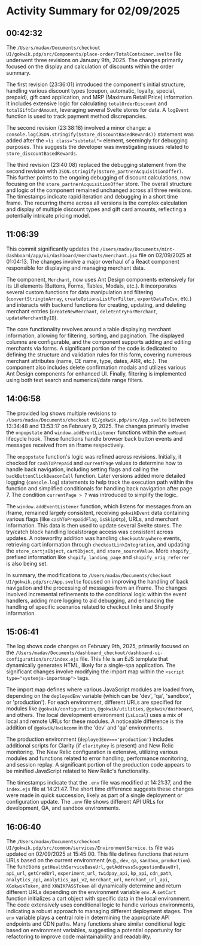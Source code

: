 # Activity Summary for 02/09/2025

## 00:42:32
The `/Users/madav/Documents/checkout UI/gokwik.pdp/src/Components/place-order/TotalContainer.svelte` file underwent three revisions on January 9th, 2025.  The changes primarily focused on the display and calculation of discounts within the order summary.

The first revision (23:36:01) introduced the component's initial structure, handling various discount types (coupon, automatic, loyalty, special, prepaid), gift card application, and  MRP (Maximum Retail Price) information.  It includes extensive logic for calculating `totalOrderDiscount` and `totalGiftCardAmount`, leveraging several Svelte stores for data.  A `logEvent` function is used to track payment method discrepancies.

The second revision (23:38:18) involved a minor change: a `console.log(JSON.stringify($store_discountBasedRewards))` statement was added after the `<li class="subtotal">` element, seemingly for debugging purposes.  This suggests the developer was investigating issues related to  `store_discountBasedRewards`.

The third revision (23:40:08) replaced the debugging statement from the second revision with `JSON.stringify($store_partnerAcquisitionOffer)`. This further points to the ongoing debugging of discount calculations, now focusing on the `store_partnerAcquisitionOffer` store. The overall structure and logic of the component remained unchanged across all three revisions.  The timestamps indicate rapid iteration and debugging in a short time frame.  The recurring theme across all versions is the complex calculation and display of multiple discount types and gift card amounts, reflecting a potentially intricate pricing model.


## 11:06:39
This commit significantly updates the `/Users/madav/Documents/mint-dashboard/app/ui/dashboard/merchants/merchant.jsx` file on 02/09/2025 at 01:04:13.  The changes involve a major overhaul of a React component responsible for displaying and managing merchant data.

The component, `Merchant`, now uses Ant Design components extensively for its UI elements (Buttons, Forms, Tables, Modals, etc.).  It incorporates several custom functions for data manipulation and filtering (`convertStringtoArray`, `createOptionsListForFilter`, `exportDataToCsv`, etc.) and interacts with backend functions for creating, updating, and deleting merchant entries (`createNewMerchant`, `deletEntryForMerchant`, `updateMerchantByID`).

The core functionality revolves around a table displaying merchant information, allowing for filtering, sorting, and pagination.  The displayed columns are configurable, and the component supports adding and editing merchants via forms.  A significant portion of the code is dedicated to defining the structure and validation rules for this form, covering numerous merchant attributes (name, CE name, type, dates, ARR, etc.).  The component also includes delete confirmation modals and utilizes various Ant Design components for enhanced UI.  Finally, filtering is implemented using both text search and numerical/date range filters.


## 14:06:58
The provided log shows multiple revisions to `/Users/madav/Documents/checkout UI/gokwik.pdp/src/App.svelte`  between 13:34:48 and 13:53:17 on February 9, 2025.  The changes primarily involve the `onpopstate` and `window.addEventListener` functions within the `onMount` lifecycle hook.  These functions handle browser back button events and messages received from an iframe respectively.

The `onpopstate` function's logic was refined across revisions.  Initially, it checked for `cashToPrepaid` and `currentPage` values to determine how to handle back navigation, including setting flags and calling the `backButtonClickBeaconCall` function. Later versions added more detailed logging (`console.log`) statements to help track the execution path within the function and simplified conditionals for handling back navigation after page 7.  The condition `currentPage > 7` was introduced to simplify the logic.


The `window.addEventListener` function, which listens for messages from an iframe, remained largely consistent, receiving `gokwikEvent` data containing various flags (like `cashToPrepaidFlag`, `isSkipOtp`), URLs, and merchant information.  This data is then used to update several Svelte stores. The try/catch block handling localstorage access was consistent across updates.  A noteworthy addition was handling  `checkoutAnywhere` events, retrieving cart information through `checkoutLinkIntegration`, and updating the `store_cartjsObject`, `cartObject`, and `store_sourceValue`.  More  `shopify_` prefixed information like `shopify_landing_page` and `shopify_orig_referrer` is also being set.


In summary, the modifications to `/Users/madav/Documents/checkout UI/gokwik.pdp/src/App.svelte` focused on improving the handling of back navigation and the processing of messages from an iframe.  The changes involved incremental refinements to the conditional logic within the event handlers, adding more logging to aid debugging, and enhancing the handling of specific scenarios related to checkout links and Shopify information.


## 15:06:41
The log shows code changes on February 9th, 2025, primarily focused on the `/Users/madav/Documents/dashboard_checkout/dashboard-ui-configuration/src/index.ejs` file.  This file is an EJS template that dynamically generates HTML, likely for a single-spa application.  The significant changes involve modifying the import map within the `<script type="systemjs-importmap">` tags.

The import map defines where various JavaScript modules are loaded from, depending on the `deployedEnv` variable (which can be 'dev', 'qa', 'sandbox', or 'production').  For each environment, different URLs are specified for modules like `@gokwik/configuration`, `@gokwik/utilities`, `@gokwik/dashboard`, and others.  The local development environment (`isLocal`) uses a mix of local and remote URLs for these modules.  A noticeable difference is the addition of `@gokwik/kwikcomm` in the 'dev' and 'qa' environments.

The production environment (`deployedEnv==='production'`) includes additional scripts for Clarity (if `clarityKey` is present) and New Relic monitoring.  The New Relic configuration is extensive, utilizing various modules and functions related to error handling, performance monitoring, and session replay.  A significant portion of the production code appears to be minified JavaScript related to New Relic's functionality.

The timestamps indicate that the `.env` file was modified at 14:21:37, and the `index.ejs` file at 14:21:47. The short time difference suggests these changes were made in quick succession, likely as part of a single deployment or configuration update.  The `.env` file shows different API URLs for development, QA, and sandbox environments.


## 16:06:40
The `/Users/madav/Documents/checkout UI/gokwik.pdp/src/common/services/EnvironmentService.ts` file was updated on 02/09/2025 at 15:45:00.  This file defines functions that return URLs based on the current environment (e.g., `dev`, `qa`, `sandbox`, `production`).  The functions `getHealthServiceBaseUrl`, `getAddressSuggestionBaseUrl`, `api_url`, `getCredUrl`, `experiment_url`, `twidpay_api`, `kp_api`, `cdn_path`, `analytics_api`, `analytics_api_v2`, `merchant_url`, `merchant_url_api`, `XGokwikToken`, and `XKWIKPASSToken` all dynamically determine and return different URLs depending on the environment variable `env`.  A `setCart` function initializes a cart object with specific data in the local environment.  The code extensively uses conditional logic to handle various environments, indicating a robust approach to managing different deployment stages.  The `env` variable plays a central role in determining the appropriate API endpoints and CDN paths.  Many functions share similar conditional logic based on environment variables, suggesting a potential opportunity for refactoring to improve code maintainability and readability.
